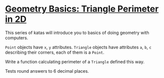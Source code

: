 # [Geometry Basics: Triangle Perimeter in 2D](https://www.codewars.com/kata/geometry-basics-triangle-perimeter-in-2d "https://www.codewars.com/kata/58e3e62f20617b6d7700120a")

This series of katas will introduce you to basics of doing geometry with computers.

`Point` objects have `x`, `y` attributes. `Triangle` objects have attributes `a`, `b`, `c` describing their corners, each of them is a `Point`.

Write a function calculating perimeter of a `Triangle` defined this way.

Tests round answers to 6 decimal places.
